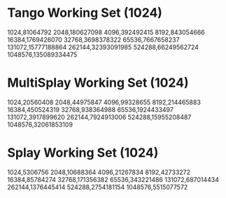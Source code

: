 # Tango Working Set (1024)
1024,81064792
2048,180627098
4096,392492415
8192,843054666
16384,1769426070
32768,3698378322
65536,7667658237
131072,15777188864
262144,32393091985
524288,66249562724
1048576,135089334475

# MultiSplay Working Set (1024)
1024,20560408
2048,44975847
4096,99328655
8192,214465883
16384,450524319
32768,938364988
65536,1924433497
131072,3917899620
262144,7924913006
524288,15955208487
1048576,32061853109

# Splay Working Set (1024)
1024,5306756
2048,10688364
4096,21267834
8192,42733272
16384,85784274
32768,171356382
65536,343221486
131072,687014434
262144,1376445414
524288,2754181154
1048576,5515077572